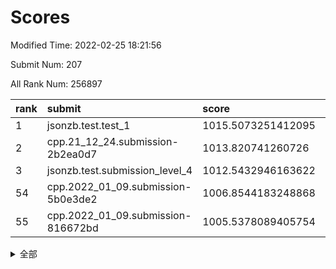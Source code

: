 # Scores

Modified Time: 2022-02-25 18:21:56

Submit Num: 207

All Rank Num: 256897

| rank |               submit               |       score        |       sigma        | pk_num |
| :--- | :--------------------------------- | :----------------- | :----------------- | :----- |
| 1    | jsonzb.test.test_1                 | 1015.5073251412095 | 0.8925326162900812 | 4966   |
| 2    | cpp.21_12_24.submission-2b2ea0d7   | 1013.820741260726  | 0.8191772917078519 | 4965   |
| 3    | jsonzb.test.submission_level_4     | 1012.5432946163622 | 0.8077379206494598 | 4962   |
| 54   | cpp.2022_01_09.submission-5b0e3de2 | 1006.8544183248868 | 0.7154433033821513 | 4963   |
| 55   | cpp.2022_01_09.submission-816672bd | 1005.5378089405754 | 0.7171545032175649 | 4966   |


<details>
<summary>全部</summary>

| rank |                 submit                 |       score        |       sigma        | pk_num |
| :--- | :------------------------------------- | :----------------- | :----------------- | :----- |
| 1    | jsonzb.test.test_1                     | 1015.5073251412095 | 0.8925326162900812 | 4966   |
| 2    | cpp.21_12_24.submission-2b2ea0d7       | 1013.820741260726  | 0.8191772917078519 | 4965   |
| 3    | jsonzb.test.submission_level_4         | 1012.5432946163622 | 0.8077379206494598 | 4962   |
| 4    | gobigger.level_3.submission_level_3_8  | 1011.7112134930858 | 0.7593558549378423 | 4968   |
| 5    | gobigger.level_3.submission_level_3_24 | 1011.6650319042622 | 0.774246732915324  | 4965   |
| 6    | gobigger.level_3.submission_level_3_31 | 1011.1445060915293 | 0.7694324896468162 | 4959   |
| 7    | gobigger.level_3.submission_level_3_5  | 1011.1431711757239 | 0.7702057883195632 | 4965   |
| 8    | gobigger.level_3.submission_level_3_38 | 1010.9599390020559 | 0.7688002140707485 | 4965   |
| 9    | gobigger.level_3.submission_level_3_4  | 1010.7916988950705 | 0.7678263967608197 | 4965   |
| 10   | gobigger.level_3.submission_level_3_20 | 1010.7890953411253 | 0.7582251323694778 | 4963   |
| 11   | gobigger.level_3.submission_level_3_12 | 1010.6669242944707 | 0.7614283663863423 | 4962   |
| 12   | gobigger.level_3.submission_level_3_27 | 1010.6646986720793 | 0.7802908932857878 | 4964   |
| 13   | gobigger.level_3.submission_level_3_13 | 1010.6537129409775 | 0.756763230312809  | 4964   |
| 14   | gobigger.level_3.submission_level_3_35 | 1010.5686574839212 | 0.7594588219294653 | 4964   |
| 15   | gobigger.level_3.submission_level_3_39 | 1010.5432656382912 | 0.7723761979089515 | 4965   |
| 16   | gobigger.level_3.submission_level_3_44 | 1010.5217966311615 | 0.7710727781434416 | 4967   |
| 17   | gobigger.level_3.submission_level_3_30 | 1010.4952708987857 | 0.7587773980633996 | 4963   |
| 18   | gobigger.level_3.submission_level_3_41 | 1010.485855163458  | 0.7498290971030149 | 4963   |
| 19   | gobigger.level_3.submission_level_3_0  | 1010.4059724093447 | 0.7558529176831182 | 4964   |
| 20   | gobigger.level_3.submission_level_3_29 | 1010.3910109406356 | 0.7550024981544462 | 4965   |
| 21   | gobigger.level_3.submission_level_3_49 | 1010.3602827724875 | 0.7537131214666233 | 4965   |
| 22   | gobigger.level_3.submission_level_3_9  | 1010.3549993432825 | 0.7597637926345769 | 4967   |
| 23   | gobigger.level_3.submission_level_3_10 | 1010.2876522154003 | 0.754058726549778  | 4970   |
| 24   | gobigger.level_3.submission_level_3_32 | 1010.2013962400351 | 0.7700999973263172 | 4962   |
| 25   | gobigger.level_3.submission_level_3_6  | 1010.1959678398467 | 0.7632469804075229 | 4962   |
| 26   | gobigger.level_3.submission_level_3_23 | 1010.16681047378   | 0.7548885621733973 | 4964   |
| 27   | gobigger.level_3.submission_level_3_45 | 1010.1221534769676 | 0.7607198843058591 | 4964   |
| 28   | gobigger.level_3.submission_level_3_48 | 1010.0964640679567 | 0.7531288337686798 | 4961   |
| 29   | gobigger.level_3.submission_level_3_37 | 1010.0930179280703 | 0.7662730925686507 | 4959   |
| 30   | gobigger.level_3.submission_level_3_47 | 1010.0125333208767 | 0.7742460606185749 | 4964   |
| 31   | gobigger.level_3.submission_level_3_33 | 1009.9697490933439 | 0.7579786899382941 | 4966   |
| 32   | gobigger.level_3.submission_level_3_26 | 1009.9199060446308 | 0.7412454630985594 | 4963   |
| 33   | gobigger.level_3.submission_level_3_17 | 1009.902626022766  | 0.7613938360018813 | 4964   |
| 34   | gobigger.level_3.submission_level_3_25 | 1009.7263611836278 | 0.7571169471238719 | 4964   |
| 35   | gobigger.level_3.submission_level_3_3  | 1009.6659884473103 | 0.7707814844114771 | 4961   |
| 36   | gobigger.level_3.submission_level_3_2  | 1009.6594065168762 | 0.753096649216466  | 4963   |
| 37   | gobigger.level_3.submission_level_3_14 | 1009.5997981614327 | 0.7586624963088042 | 4966   |
| 38   | gobigger.level_3.submission_level_3_18 | 1009.5794866301147 | 0.7639513302933552 | 4970   |
| 39   | gobigger.level_3.submission_level_3_22 | 1009.4868518868597 | 0.7520701487381125 | 4965   |
| 40   | gobigger.level_3.submission_level_3_19 | 1009.4536390147842 | 0.7552608214641607 | 4962   |
| 41   | gobigger.level_3.submission_level_3_36 | 1009.4210134942415 | 0.7515775442876139 | 4967   |
| 42   | gobigger.level_3.submission_level_3_21 | 1009.4157538479528 | 0.7555396952769204 | 4969   |
| 43   | gobigger.level_3.submission_level_3_34 | 1009.414613916915  | 0.7505600508637587 | 4960   |
| 44   | gobigger.level_3.submission_level_3_28 | 1009.4140374903242 | 0.7565312589579599 | 4967   |
| 45   | gobigger.level_3.submission_level_3_43 | 1009.2077505643302 | 0.7468803232183651 | 4966   |
| 46   | gobigger.level_3.submission_level_3_1  | 1009.099411481666  | 0.7422805229656553 | 4966   |
| 47   | gobigger.level_3.submission_level_3_11 | 1009.0919481833181 | 0.7472949808869279 | 4968   |
| 48   | gobigger.level_3.submission_level_3_7  | 1008.9346483257704 | 0.7465157480138706 | 4964   |
| 49   | gobigger.level_3.submission_level_3_40 | 1008.7755943850195 | 0.7437069444341211 | 4968   |
| 50   | gobigger.level_3.submission_level_3_46 | 1008.6235704020484 | 0.7467164536578138 | 4965   |
| 51   | gobigger.level_3.submission_level_3_15 | 1008.4292633478658 | 0.732045223810147  | 4971   |
| 52   | gobigger.level_3.submission_level_3_16 | 1008.2749602312366 | 0.7463123014467842 | 4965   |
| 53   | gobigger.level_3.submission_level_3_42 | 1008.2225502177599 | 0.7431405085523235 | 4963   |
| 54   | cpp.2022_01_09.submission-5b0e3de2     | 1006.8544183248868 | 0.7154433033821513 | 4963   |
| 55   | cpp.2022_01_09.submission-816672bd     | 1005.5378089405754 | 0.7171545032175649 | 4966   |
| 56   | gobigger.level_1.submission_level_1_1  | 1005.1747560397579 | 0.7432365217214704 | 4965   |
| 57   | gobigger.level_1.submission_level_1_47 | 1004.6491973678056 | 0.7181493500101153 | 4960   |
| 58   | gobigger.level_1.submission_level_1_5  | 1004.6157013341575 | 0.7180992577522893 | 4968   |
| 59   | gobigger.level_1.submission_level_1_24 | 1004.5073278228442 | 0.7166851299292626 | 4967   |
| 60   | gobigger.level_1.submission_level_1_10 | 1004.4827712892635 | 0.7364055026708638 | 4965   |
| 61   | gobigger.level_1.submission_level_1_37 | 1004.4774774343218 | 0.7227736185042088 | 4963   |
| 62   | gobigger.level_1.submission_level_1_49 | 1004.0796713887761 | 0.7211792762396007 | 4964   |
| 63   | gobigger.level_1.submission_level_1_13 | 1003.9877480949663 | 0.7037408663749922 | 4965   |
| 64   | gobigger.level_1.submission_level_1_31 | 1003.9846330113124 | 0.7013391045900419 | 4965   |
| 65   | gobigger.level_1.submission_level_1_35 | 1003.9426741928961 | 0.7286471895505303 | 4964   |
| 66   | gobigger.level_1.submission_level_1_27 | 1003.9289364874041 | 0.7109549315809003 | 4967   |
| 67   | gobigger.level_1.submission_level_1_4  | 1003.9102194483269 | 0.7298778982017851 | 4964   |
| 68   | gobigger.level_1.submission_level_1_12 | 1003.8760903121967 | 0.7080009338960617 | 4968   |
| 69   | gobigger.level_1.submission_level_1_45 | 1003.8690509020502 | 0.7223551269576816 | 4963   |
| 70   | gobigger.level_1.submission_level_1_22 | 1003.7682532598656 | 0.7202962791995962 | 4961   |
| 71   | gobigger.level_1.submission_level_1_32 | 1003.7562758769636 | 0.7233335060907727 | 4964   |
| 72   | gobigger.level_1.submission_level_1_19 | 1003.6705688416098 | 0.7145986664419909 | 4962   |
| 73   | gobigger.level_1.submission_level_1_43 | 1003.5614590987162 | 0.7251853292634205 | 4965   |
| 74   | gobigger.level_1.submission_level_1_14 | 1003.5590935365528 | 0.7217688690978646 | 4967   |
| 75   | gobigger.level_1.submission_level_1_16 | 1003.5334675513169 | 0.7227178550692672 | 4965   |
| 76   | gobigger.level_1.submission_level_1_46 | 1003.4691035753723 | 0.7199521619599005 | 4965   |
| 77   | gobigger.level_1.submission_level_1_17 | 1003.4140477023857 | 0.7367706065035415 | 4965   |
| 78   | gobigger.level_1.submission_level_1_36 | 1003.4014509007358 | 0.7297093391693301 | 4962   |
| 79   | gobigger.level_1.submission_level_1_6  | 1003.351620993894  | 0.7207588067269025 | 4966   |
| 80   | gobigger.level_1.submission_level_1_23 | 1003.2507282931298 | 0.722305013905024  | 4969   |
| 81   | gobigger.level_1.submission_level_1_38 | 1003.1707840997587 | 0.7223746336349421 | 4960   |
| 82   | gobigger.level_1.submission_level_1_33 | 1003.1385531010461 | 0.7032487495857855 | 4964   |
| 83   | gobigger.level_1.submission_level_1_11 | 1003.0863149728485 | 0.7379071573473834 | 4962   |
| 84   | gobigger.level_1.submission_level_1_40 | 1002.9618565189899 | 0.7223731311150718 | 4965   |
| 85   | gobigger.level_1.submission_level_1_48 | 1002.9518134357613 | 0.7143101146494396 | 4960   |
| 86   | gobigger.level_1.submission_level_1_39 | 1002.8595405332175 | 0.7280744262863189 | 4964   |
| 87   | gobigger.level_1.submission_level_1_26 | 1002.8289146258103 | 0.7161145857239913 | 4967   |
| 88   | gobigger.level_1.submission_level_1_25 | 1002.7972391944907 | 0.7059752420167185 | 4963   |
| 89   | gobigger.level_1.submission_level_1_42 | 1002.7725705272766 | 0.7227270188735068 | 4962   |
| 90   | gobigger.level_1.submission_level_1_7  | 1002.760073490955  | 0.7092878181182847 | 4962   |
| 91   | gobigger.level_1.submission_level_1_20 | 1002.7587784662849 | 0.7095501263807078 | 4963   |
| 92   | gobigger.level_1.submission_level_1_15 | 1002.742870487416  | 0.7154756781276024 | 4965   |
| 93   | gobigger.level_1.submission_level_1_2  | 1002.7071271625463 | 0.7072633163793303 | 4966   |
| 94   | gobigger.level_1.submission_level_1_0  | 1002.5639907382225 | 0.704718689907761  | 4966   |
| 95   | gobigger.level_1.submission_level_1_34 | 1002.5433399104627 | 0.7167833358774455 | 4964   |
| 96   | gobigger.level_1.submission_level_1_18 | 1002.4776696574027 | 0.713763449002381  | 4968   |
| 97   | gobigger.level_1.submission_level_1_29 | 1002.4656103422006 | 0.7177801509103694 | 4970   |
| 98   | gobigger.level_1.submission_level_1_28 | 1002.4582724412829 | 0.7182681006352039 | 4964   |
| 99   | gobigger.level_1.submission_level_1_3  | 1002.3693343320798 | 0.7200103489194039 | 4961   |
| 100  | gobigger.level_1.submission_level_1_44 | 1002.2677340645289 | 0.7087673184336539 | 4961   |
| 101  | gobigger.level_1.submission_level_1_9  | 1002.1724972976327 | 0.7166630273019674 | 4965   |
| 102  | gobigger.level_1.submission_level_1_21 | 1002.0947923278147 | 0.7206821094252547 | 4965   |
| 103  | gobigger.level_1.submission_level_1_30 | 1001.8249163484719 | 0.7148556970060013 | 4964   |
| 104  | gobigger.level_1.submission_level_1_8  | 1001.691425344437  | 0.7021003854043242 | 4963   |
| 105  | gobigger.level_1.submission_level_1_41 | 1001.551789679322  | 0.7086115576418155 | 4954   |
| 106  | gobigger.random.submission_random_45   | 998.073755790919   | 0.7072765860171356 | 4956   |
| 107  | gobigger.random.submission_random_14   | 997.2204906588968  | 0.72010569262831   | 4964   |
| 108  | gobigger.random.submission_random_10   | 997.2155786519793  | 0.7128292507047522 | 4964   |
| 109  | gobigger.random.submission_random_2    | 997.0162823429521  | 0.71291548573173   | 4964   |
| 110  | gobigger.random.submission_random_19   | 996.8911684153502  | 0.7098189496415462 | 4963   |
| 111  | gobigger.random.submission_random_49   | 996.8718410980704  | 0.7103965987119278 | 4961   |
| 112  | gobigger.random.submission_random_3    | 996.8566687353297  | 0.7076307576831726 | 4961   |
| 113  | gobigger.random.submission_random_48   | 996.7921463310458  | 0.7131667484082953 | 4967   |
| 114  | gobigger.random.submission_random_32   | 996.6750248600086  | 0.7117588676850439 | 4961   |
| 115  | gobigger.random.submission_random_12   | 996.6096679764536  | 0.7047810823366403 | 4964   |
| 116  | gobigger.random.submission_random_18   | 996.5630470299238  | 0.7071816900051855 | 4971   |
| 117  | gobigger.random.submission_random_42   | 996.5474367904575  | 0.6977467012929176 | 4963   |
| 118  | gobigger.random.submission_random_28   | 996.5153504723389  | 0.7120228605194183 | 4964   |
| 119  | gobigger.random.submission_random_16   | 996.4186184877179  | 0.7097720738041173 | 4965   |
| 120  | gobigger.random.submission_random_46   | 996.3834060368122  | 0.7110057508251382 | 4959   |
| 121  | gobigger.random.submission_random_47   | 996.3494539159005  | 0.7053695159765394 | 4972   |
| 122  | gobigger.random.submission_random_8    | 996.3211923376368  | 0.7099247278423872 | 4964   |
| 123  | gobigger.random.submission_random_44   | 996.2293001856198  | 0.7153044304172685 | 4961   |
| 124  | gobigger.random.submission_random_15   | 996.2291718777788  | 0.7122118881542417 | 4965   |
| 125  | gobigger.random.submission_random_39   | 996.2063489544677  | 0.7248569050606348 | 4959   |
| 126  | gobigger.random.submission_random_41   | 996.1217823682639  | 0.7129256869480853 | 4964   |
| 127  | gobigger.random.submission_random_11   | 996.0636446239934  | 0.6990381075313564 | 4966   |
| 128  | gobigger.random.submission_random_36   | 996.03852636343    | 0.7175032943545115 | 4966   |
| 129  | gobigger.random.submission_random_29   | 995.9107828023549  | 0.7087717312940757 | 4965   |
| 130  | gobigger.random.submission_random_33   | 995.8778045414473  | 0.7083433738974411 | 4966   |
| 131  | gobigger.random.submission_random_38   | 995.8576489936873  | 0.7255134061433237 | 4966   |
| 132  | gobigger.random.submission_random_21   | 995.8435962596748  | 0.7194976499245288 | 4969   |
| 133  | gobigger.random.submission_random_7    | 995.7673006101769  | 0.7186118079611342 | 4962   |
| 134  | gobigger.random.submission_random_31   | 995.7498772948464  | 0.714544379580909  | 4960   |
| 135  | gobigger.random.submission_random_20   | 995.7380728177786  | 0.7138275568527735 | 4966   |
| 136  | gobigger.random.submission_random_9    | 995.7260815949616  | 0.7297655733210583 | 4963   |
| 137  | gobigger.random.submission_random_6    | 995.703204888721   | 0.70222574313251   | 4963   |
| 138  | gobigger.random.submission_random_27   | 995.678984719573   | 0.717061877663168  | 4964   |
| 139  | gobigger.random.submission_random_34   | 995.622573439534   | 0.7210473501039473 | 4962   |
| 140  | gobigger.random.submission_random_43   | 995.5949393861691  | 0.7133299326306063 | 4966   |
| 141  | gobigger.random.submission_random_0    | 995.5691189445241  | 0.6997020781854916 | 4962   |
| 142  | gobigger.random.submission_random_25   | 995.4996029070459  | 0.7288873462424474 | 4965   |
| 143  | gobigger.random.submission_random_23   | 995.4238698289936  | 0.6963902870483664 | 4964   |
| 144  | gobigger.random.submission_random_4    | 995.4199092986408  | 0.7214075774086622 | 4962   |
| 145  | gobigger.random.submission_random_37   | 995.3826014857543  | 0.7176175176471059 | 4962   |
| 146  | gobigger.random.submission_random_26   | 995.3545613717213  | 0.7154605425666067 | 4966   |
| 147  | gobigger.random.submission_random_35   | 995.2899438007963  | 0.7144925932513205 | 4964   |
| 148  | gobigger.random.submission_random_1    | 995.2715294590658  | 0.7227847405873706 | 4969   |
| 149  | gobigger.random.submission_random_17   | 995.1447523263782  | 0.7096109038737093 | 4961   |
| 150  | gobigger.random.submission_random_40   | 995.0811196361193  | 0.7143100145328967 | 4967   |
| 151  | gobigger.level_2.submission_level_2_22 | 994.9685102052107  | 0.7274163281532108 | 4967   |
| 152  | gobigger.random.submission_random_5    | 994.8926096791101  | 0.7148717601836091 | 4963   |
| 153  | gobigger.random.submission_random_13   | 994.7958935392905  | 0.7002638851457104 | 4964   |
| 154  | gobigger.random.submission_random_30   | 994.6581428663069  | 0.7074774404571826 | 4962   |
| 155  | gobigger.random.submission_random_22   | 994.4997665162434  | 0.7207342289830135 | 4968   |
| 156  | gobigger.level_2.submission_level_2_28 | 994.3249566274031  | 0.7205260145801167 | 4965   |
| 157  | gobigger.level_2.submission_level_2_23 | 994.2665680956183  | 0.7176490115896074 | 4964   |
| 158  | gobigger.random.submission_random_24   | 994.19720813173    | 0.7299283080884377 | 4966   |
| 159  | gobigger.level_2.submission_level_2_36 | 994.0669035736205  | 0.720457139821623  | 4966   |
| 160  | gobigger.level_2.submission_level_2_2  | 994.0323442355229  | 0.7200808582335166 | 4962   |
| 161  | gobigger.level_2.submission_level_2_1  | 993.9408988187948  | 0.7404407952743535 | 4964   |
| 162  | gobigger.level_2.submission_level_2_37 | 993.8782360673574  | 0.7237354282983915 | 4967   |
| 163  | gobigger.level_2.submission_level_2_4  | 993.6301252658725  | 0.7456563006392913 | 4962   |
| 164  | gobigger.level_2.submission_level_2_46 | 993.0636379255014  | 0.7595071723317719 | 4964   |
| 165  | gobigger.level_2.submission_level_2_29 | 993.0537720108308  | 0.7316755830427557 | 4965   |
| 166  | gobigger.level_2.submission_level_2_32 | 992.8675500195446  | 0.7326254907779609 | 4965   |
| 167  | gobigger.level_2.submission_level_2_48 | 992.8556671582965  | 0.7423967623811792 | 4959   |
| 168  | gobigger.level_2.submission_level_2_12 | 992.7540445015744  | 0.733902640924655  | 4964   |
| 169  | gobigger.level_2.submission_level_2_49 | 992.6866720013984  | 0.729100228888603  | 4964   |
| 170  | gobigger.level_2.submission_level_2_5  | 992.445683844548   | 0.7498803814081613 | 4964   |
| 171  | gobigger.level_2.submission_level_2_9  | 992.440427799791   | 0.7453459061526079 | 4965   |
| 172  | gobigger.level_2.submission_level_2_39 | 992.3231636475691  | 0.7513542994827087 | 4966   |
| 173  | gobigger.level_2.submission_level_2_42 | 992.2800918280022  | 0.7545063012687918 | 4965   |
| 174  | gobigger.level_2.submission_level_2_40 | 992.2612423586668  | 0.7610884081865191 | 4965   |
| 175  | gobigger.level_2.submission_level_2_33 | 992.255630476022   | 0.7451403975159411 | 4961   |
| 176  | gobigger.level_2.submission_level_2_25 | 992.1945422932638  | 0.7557716981888536 | 4967   |
| 177  | gobigger.level_2.submission_level_2_21 | 992.188215235526   | 0.7618222162938953 | 4963   |
| 178  | gobigger.level_2.submission_level_2_11 | 992.175551796459   | 0.7432113348172891 | 4965   |
| 179  | gobigger.level_2.submission_level_2_10 | 992.171881728384   | 0.7498091219287387 | 4961   |
| 180  | gobigger.level_2.submission_level_2_44 | 992.1490800155527  | 0.735720239578177  | 4965   |
| 181  | gobigger.level_2.submission_level_2_0  | 992.0692750336232  | 0.7495056750156859 | 4963   |
| 182  | gobigger.level_2.submission_level_2_14 | 991.997294171691   | 0.7538034936613975 | 4968   |
| 183  | gobigger.level_2.submission_level_2_27 | 991.91460887342    | 0.7462768794146905 | 4963   |
| 184  | gobigger.level_2.submission_level_2_6  | 991.6531394708667  | 0.7618503875589113 | 4961   |
| 185  | gobigger.level_2.submission_level_2_16 | 991.6025923029873  | 0.732301613909619  | 4962   |
| 186  | gobigger.level_2.submission_level_2_20 | 991.6024262468563  | 0.7454478906469267 | 4964   |
| 187  | gobigger.level_2.submission_level_2_13 | 991.5997166112412  | 0.7566090781798004 | 4967   |
| 188  | gobigger.level_2.submission_level_2_8  | 991.5904236727039  | 0.7465354299249869 | 4959   |
| 189  | gobigger.level_2.submission_level_2_7  | 991.4929025145667  | 0.7537780976391265 | 4969   |
| 190  | gobigger.level_2.submission_level_2_35 | 991.3533499395352  | 0.7560524716968049 | 4961   |
| 191  | gobigger.level_2.submission_level_2_30 | 991.2347970003472  | 0.76376692802026   | 4971   |
| 192  | gobigger.level_2.submission_level_2_34 | 991.2176935924863  | 0.7468105143251234 | 4962   |
| 193  | gobigger.level_2.submission_level_2_26 | 990.9766309259695  | 0.7555392462365337 | 4964   |
| 194  | gobigger.level_2.submission_level_2_18 | 990.7822549256941  | 0.7490394418039864 | 4963   |
| 195  | gobigger.level_2.submission_level_2_45 | 990.718520137859   | 0.7645210642722896 | 4960   |
| 196  | gobigger.level_2.submission_level_2_17 | 990.6640976762045  | 0.7888590135368698 | 4961   |
| 197  | gobigger.level_2.submission_level_2_31 | 990.6426622813786  | 0.7455812870505308 | 4970   |
| 198  | gobigger.level_2.submission_level_2_3  | 990.5711025154483  | 0.7710257809524611 | 4963   |
| 199  | gobigger.level_2.submission_level_2_47 | 990.5113981854166  | 0.7635829557956766 | 4963   |
| 200  | gobigger.level_2.submission_level_2_19 | 990.51032651524    | 0.7841913562646926 | 4963   |
| 201  | gobigger.level_2.submission_level_2_15 | 990.4073782508996  | 0.7666234036708705 | 4964   |
| 202  | gobigger.level_2.submission_level_2_24 | 990.3530409317607  | 0.7596860992923832 | 4967   |
| 203  | gobigger.level_2.submission_level_2_43 | 990.1762622583248  | 0.7520267258851093 | 4964   |
| 204  | gobigger.level_2.submission_level_2_41 | 989.9741679475317  | 0.7819866426845441 | 4963   |
| 205  | gobigger.level_2.submission_level_2_38 | 989.8584141166228  | 0.7742048149877176 | 4962   |
| 206  | gobigger.none.submission_none_1        | 977.5612723939266  | 1.374231504379645  | 4960   |
| 207  | gobigger.none.submission_none_0        | 977.2024948645369  | 1.413746603395287  | 4967   |

</details>